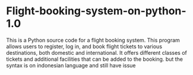 # Flight-booking-system-on-python-1.0
This is a Python source code for a flight booking system. This program allows users to register, log in, and book flight tickets to various destinations, both domestic and international. It offers different classes of tickets and additional facilities that can be added to the booking. but the syntax is on indonesian language and still have issue
